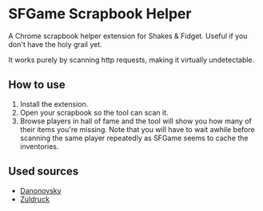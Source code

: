 # SFGame Scrapbook Helper
A Chrome scrapbook helper extension for Shakes & Fidget. Useful if you don't have the holy grail yet.

It works purely by scanning http requests, making it virtually undetectable.

## How to use
1. Install the extension.
2. Open your scrapbook so the tool can scan it.
3. Browse players in hall of fame and the tool will show you how many of their items you're missing. 
Note that you will have to wait awhile before scanning the same player repeatedly as SFGame seems to cache the inventories.

## Used sources
- [Danonovsky](https://github.com/Danonovsky/sf-scrapbook-helper)
- [Zuldruck](https://github.com/Zuldruck/shakes-and-fidget-scrapbook-helper)

